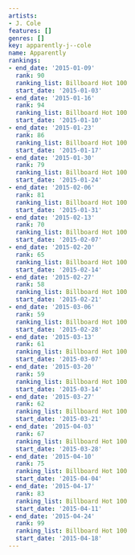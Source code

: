 ```yaml
---
artists:
- J. Cole
features: []
genres: []
key: apparently-j--cole
name: Apparently
rankings:
- end_date: '2015-01-09'
  rank: 90
  ranking_list: Billboard Hot 100
  start_date: '2015-01-03'
- end_date: '2015-01-16'
  rank: 94
  ranking_list: Billboard Hot 100
  start_date: '2015-01-10'
- end_date: '2015-01-23'
  rank: 86
  ranking_list: Billboard Hot 100
  start_date: '2015-01-17'
- end_date: '2015-01-30'
  rank: 79
  ranking_list: Billboard Hot 100
  start_date: '2015-01-24'
- end_date: '2015-02-06'
  rank: 81
  ranking_list: Billboard Hot 100
  start_date: '2015-01-31'
- end_date: '2015-02-13'
  rank: 70
  ranking_list: Billboard Hot 100
  start_date: '2015-02-07'
- end_date: '2015-02-20'
  rank: 65
  ranking_list: Billboard Hot 100
  start_date: '2015-02-14'
- end_date: '2015-02-27'
  rank: 58
  ranking_list: Billboard Hot 100
  start_date: '2015-02-21'
- end_date: '2015-03-06'
  rank: 59
  ranking_list: Billboard Hot 100
  start_date: '2015-02-28'
- end_date: '2015-03-13'
  rank: 61
  ranking_list: Billboard Hot 100
  start_date: '2015-03-07'
- end_date: '2015-03-20'
  rank: 59
  ranking_list: Billboard Hot 100
  start_date: '2015-03-14'
- end_date: '2015-03-27'
  rank: 62
  ranking_list: Billboard Hot 100
  start_date: '2015-03-21'
- end_date: '2015-04-03'
  rank: 67
  ranking_list: Billboard Hot 100
  start_date: '2015-03-28'
- end_date: '2015-04-10'
  rank: 75
  ranking_list: Billboard Hot 100
  start_date: '2015-04-04'
- end_date: '2015-04-17'
  rank: 83
  ranking_list: Billboard Hot 100
  start_date: '2015-04-11'
- end_date: '2015-04-24'
  rank: 99
  ranking_list: Billboard Hot 100
  start_date: '2015-04-18'
---
```



